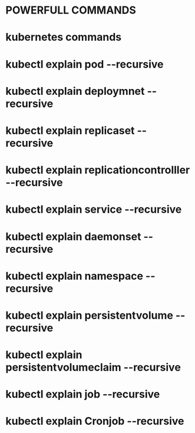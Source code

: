 # POWERFULL COMMANDS

# kubernetes commands

# kubectl explain pod --recursive  

# kubectl explain deploymnet --recursive 

# kubectl explain replicaset --recursive 

# kubectl explain replicationcontrolller --recursive 

# kubectl explain service --recursive 

# kubectl explain daemonset --recursive 

# kubectl explain namespace --recursive 

# kubectl explain persistentvolume --recursive 

# kubectl explain persistentvolumeclaim --recursive 

# kubectl explain job --recursive 

# kubectl explain Cronjob --recursive 
